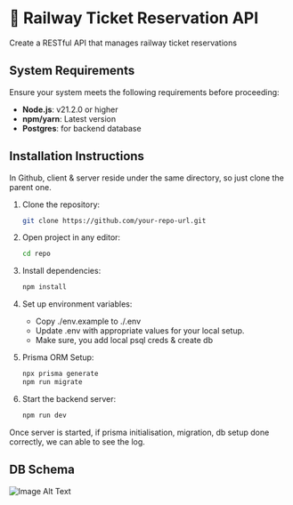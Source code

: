 # 🚀 Railway Ticket Reservation API

Create a RESTful API that manages railway ticket reservations

## System Requirements
Ensure your system meets the following requirements before proceeding:

- **Node.js**: v21.2.0 or higher
- **npm/yarn**: Latest version
- **Postgres**: for backend database

## Installation Instructions
In Github, client & server reside under the same directory, so just clone the parent one.
1. Clone the repository:
   ```bash
   git clone https://github.com/your-repo-url.git

2. Open project in any editor:
    ```bash
    cd repo

3. Install dependencies:
   ```bash
   npm install

4. Set up environment variables:
    - Copy ./env.example to ./.env
    - Update .env with appropriate values for your local setup.
    - Make sure, you add local psql creds & create db

5. Prisma ORM Setup:
   ```bash
   npx prisma generate
   npm run migrate

6. Start the backend server:
    ```bash
   npm run dev

Once server is started, if prisma initialisation, migration, db setup done correctly, we can able to see the log.

## DB Schema
![Image Alt Text](./fre_jun_db-Page-1.drawio.png)
